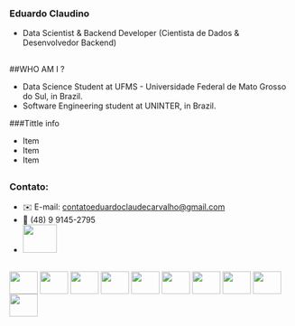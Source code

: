 ### Eduardo Claudino
- Data Scientist & Backend Developer (Cientista de Dados & Desenvolvedor Backend)
##
##WHO AM I ?

- Data Science Student at UFMS - Universidade Federal de Mato Grosso do Sul, in Brazil.
- Software Engineering student at UNINTER, in Brazil.

###Tittle
info
- Item
- Item
- Item
##
### Contato:
- ✉️ E-mail: contatoeduardoclaudecarvalho@gmail.com
- 📱 (48) 9 9145-2795
- <a herf="https://www.linkedin.com/in/eduardo-claudino-de-carvalho-a59314204" target="_blank"><img height="50" width="60" src="https://cdn.jsdelivr.net/gh/devicons/devicon/icons/linkedin/linkedin-original.svg" /></a>
##
<div style="inline_block">
  <img align="center" height="40" width="50" src="https://cdn.jsdelivr.net/gh/devicons/devicon/icons/python/python-original.svg" />
  <img align="center" height="40" width="50" src="https://cdn.jsdelivr.net/gh/devicons/devicon/icons/mongodb/mongodb-original-wordmark.svg" />
  <img align="center" height="40" width="50" src="https://cdn.jsdelivr.net/gh/devicons/devicon/icons/mysql/mysql-original.svg" />
  <img align="center" height="40" width="50" src="https://cdn.jsdelivr.net/gh/devicons/devicon/icons/sqlite/sqlite-original.svg" />
  <img align="center" height="40" width="50" src="https://cdn.jsdelivr.net/gh/devicons/devicon/icons/postgresql/postgresql-original.svg" />
  <img align="center" height="40" width="50" src="https://cdn.jsdelivr.net/gh/devicons/devicon/icons/nodejs/nodejs-original.svg" />
  <img align="center" height="40" width="50" src="https://cdn.jsdelivr.net/gh/devicons/devicon/icons/java/java-original.svg" />
  <img align="center" height="40" width="50" src="https://cdn.jsdelivr.net/gh/devicons/devicon/icons/javascript/javascript-original.svg" />
  <img align="center" height="40" width="50" src="https://cdn.jsdelivr.net/gh/devicons/devicon/icons/react/react-original.svg" />
  <img align="center" height="40" width="50" src="https://cdn.jsdelivr.net/gh/devicons/devicon/icons/nextjs/nextjs-original.svg" />
</div>
